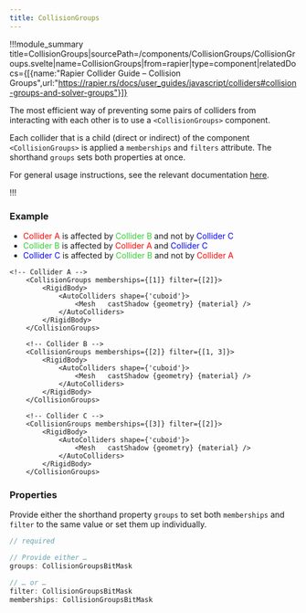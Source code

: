 ```yaml
---
title: CollisionGroups
---
```


<script lang="ts">
import Wrapper from '$examples/rapier/collision-groups/Wrapper.svelte'
</script>

!!!module_summary title=CollisionGroups|sourcePath=/components/CollisionGroups/CollisionGroups.svelte|name=CollisionGroups|from=rapier|type=component|relatedDocs={[{name:"Rapier Collider Guide – Collision Groups",url:"https://rapier.rs/docs/user_guides/javascript/colliders#collision-groups-and-solver-groups"}]}

The most efficient way of preventing some pairs of colliders from interacting with each other is to use a `<CollisionGroups>` component.

Each collider that is a child (direct or indirect) of the component `<CollisionGroups>` is applied a `memberships` and `filters` attribute. The shorthand `groups` sets both properties at once.

For general usage instructions, see the relevant documentation [here](https://rapier.rs/docs/user_guides/javascript/colliders#collision-groups-and-solver-groups).


!!!

### Example

- <span style="color: red">Collider A</span> is affected by <span style="color: limegreen">Collider B</span> and not by <span style="color: blue">Collider C</span>
- <span style="color: limegreen">Collider B</span> is affected by <span style="color: red">Collider A</span> and <span style="color: blue">Collider C</span>
- <span style="color: blue">Collider C</span> is affected by <span style="color: limegreen">Collider B</span> and not by <span style="color: red">Collider A</span>

<ExampleWrapper>
  <Wrapper />
</ExampleWrapper>

```svelte
<!-- Collider A -->
	<CollisionGroups memberships={[1]} filter={[2]}>
		<RigidBody>
			<AutoColliders shape={'cuboid'}>
				<Mesh	castShadow {geometry} {material} />
			</AutoColliders>
		</RigidBody>
	</CollisionGroups>

	<!-- Collider B -->
	<CollisionGroups memberships={[2]} filter={[1, 3]}>
		<RigidBody>
			<AutoColliders shape={'cuboid'}>
				<Mesh	castShadow {geometry} {material} />
			</AutoColliders>
		</RigidBody>
	</CollisionGroups>

	<!-- Collider C -->
	<CollisionGroups memberships={[3]} filter={[2]}>
		<RigidBody>
			<AutoColliders shape={'cuboid'}>
				<Mesh	castShadow {geometry} {material} />
			</AutoColliders>
		</RigidBody>
	</CollisionGroups>
```

### Properties

Provide either the shorthand property `groups` to set both `memberships` and `filter` to the same value or set them up individually.

```ts
// required

// Provide either …
groups: CollisionGroupsBitMask

// … or …
filter: CollisionGroupsBitMask
memberships: CollisionGroupsBitMask
```
